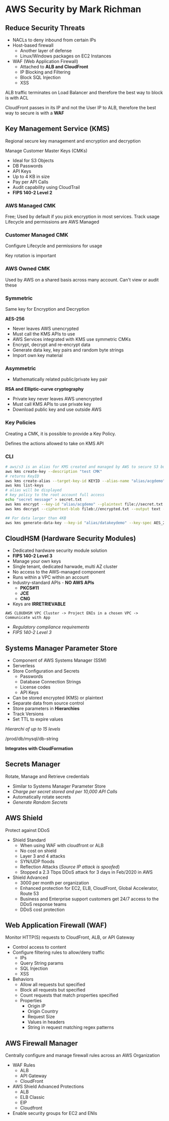 # AWS Security by Mark Richman

## Reduce Security Threats

* NACLs to deny inbound from certain IPs
* Host-based firewall
  * Another layer of defense
  * Linux/Windows packages on EC2 Instances
* WAF (Web Application Firewall)
  * Attached to **ALB and CloudFront**
  * IP Blocking and Filtering
  * Block SQL Injection
  * XSS

ALB traffic terminates on Load Balancer and therefore the best way to block is with ACL

CloudFront passes in its IP and not the User IP to ALB, therefore the best way to secure is with a **WAF**

## Key Management Service (KMS)

Regional secure key management and encryption and decryption

Manage Customer Master Keys (CMKs)

* Ideal for S3 Objects
* DB Passwords
* API Keys
* Up to 4 KB in size
* Pay per API Calls
* Audit capability using CloudTrail
* **FIPS 140-2 Level 2**

### AWS Managed CMK

Free; Used by default if you pick encryption in most services.
Track usage
Lifecycle and permissions are AWS Managed

### Customer Managed CMK

Configure Lifecycle and permissions for usage

Key rotation is important

### AWS Owned CMK

Used by AWS on a shared basis across many account.
Can't view or audit these

### Symmetric

Same key for Encryption and Decryption

**AES-256**

* Never leaves AWS unencrypted
* Must call the KMS APIs to use
* AWS Services integrated with KMS use symmetric CMKs
* Encrypt, decrypt and re-encrypt data
* Generate data key, key pairs and random byte strings
* Import own key material

### Asymmetric

* Mathematically related public/private key pair

**RSA and Elliptic-curve cryptography**

* Private key never leaves AWS unencrypted
* Must call KMS APIs to use private key
* Download public key and use outside AWS

### Key Policies

Creating a CMK, it is possible to provide a Key Policy.

Defines the actions allowed to take on KMS API

### CLI

```sh
# aws/s3 is an alias for KMS created and managed by AWS to secure S3 bucket
aws kms create-key --description "test CMK"
# returns KeyID
aws kms create-alias --target-key-id KEYID --alias-name "alias/acgdemo"
aws kms list-keys
# alias will be displayed
# key policy to the root account full access
echo "secret message" > secret.txt
aws kms encrypt --key-id "alias/acgdemo" --plaintext file://secret.txt --output text --query CiphertextBlob | base64 --decode > encrypted.txt # B64 encoded data
aws kms decrypt --ciphertext-blob fileb://encrypted.txt --output text --query Plaintext | base64 --decode # does not neet a key-id parameter

## For data larger than 4KB
aws kms generate-data-key --key-id "alias/datakeydemo" --key-spec AES_256 # store the CiphertextBlob
```

## CloudHSM (Hardware Security Modules)

* Dedicated hardware security module solution
* **FIPS 140-2 Level 3**
* Manage your own keys
* Single tenant, dedicated harwade, multi AZ cluster
* No access to the AWS-managed component
* Runs within a VPC within an account
* Industry-standard APIs - **NO AWS APIs**
  * **PKCS#11**
  * **JCE**
  * **CNG**
* Keys are **IRRETRIEVABLE**

`AWS CLOUDHSM VPC Cluster -> Project ENIs in a chosen VPC -> Communicate with App`

* *Regulatory compliance requirements*
* *FIPS 140-2 Level 3*

## Systems Manager Parameter Store

* Component of AWS Systems Manager (SSM)
* Serverless
* Store Configuration and Secrets
  * Passwords
  * Database Connection Strings
  * License codes
  * API Keys
* Can be stored encrypted (KMS) or plaintext
* Separate data from source control
* Store parameters in **Hierarchies**
* Track Versions
* Set TTL to expire values

*Hierarchi of up to 15 levels*

/prod/db/mysql/db-string

**Integrates with CloudFormation**

## Secrets Manager

Rotate, Manage and Retrieve credentials

* Similar to Systems Manager Parameter Store
* *Charge per secret stored and per 10,000 API Calls*
* Automatically rotate secrets
* *Generate Random Secrets*

## AWS Shield

Protect against DDoS

* Shield Standard
  * When using WAF with cloudfront or ALB
  * No cost on shield
  * Layer 3 and 4 attacks
  * SYN/UDP floods
  * Reflection Attacks (*Source IP attack is spoofed*)
  * Stopped a 2.3 Tbps DDoS attack for 3 days in Feb/2020 in AWS
* Shield Advanced
  * 3000 per month per organization
  * Enhanced protection for EC2, ELB, CloudFront, Global Accelerator, Route 53
  * Business and Enterprise support customers get 24/7 access to the DDoS response teams
  * DDoS cost protection

## Web Application Firewall (WAF)

Monitor HTTP(S) requests to CloudFront, ALB, or API Gateway
* Control access to content
* Configure filtering rules to allow/deny traffic
  * IPs
  * Query String params
  * SQL Injection
  * XSS
* Behaviors
  * Allow all requests but specified
  * Block all requests but specified
  * Count requests that match properties specified
  * Properties
    * Origin IP
    * Origin Country
    * Request Size
    * Values in headers
    * String in request matching regex patterns

## AWS Firewall Manager

Centrally configure and manage firewall rules across an AWS Organization

* WAF Rules
  * ALB
  * API Gateway
  * CloudFront
* AWS Shield Advanced Protections
  * ALB
  * ELB Classic
  * EIP
  * Cloudfront
* Enable security groups for EC2 and ENIs
